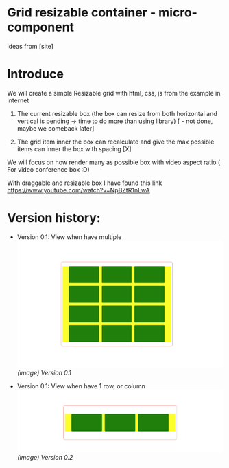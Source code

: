 # Grid resizable container - micro-component

ideas from [site]

# Introduce

We will create a simple Resizable grid with html, css, js from the example in internet

1. The current resizable box (the box can resize from both horizontal and vertical is pending -> time to do more than using library) [ - not done, maybe we comeback later]

2. The grid item inner the box can recalculate and give the max possible items can inner the box with spacing [X]

We will focus on how render many as possible box with video aspect ratio ( For video conference box :D)

With draggable and resizable box I have found this link https://www.youtube.com/watch?v=NpBZtR1nLwA

# Version history:

- Version 0.1: View when have multiple
  ![Version 0.1](./demo/version_0.1.png "Version 0.1 demo")
  _(image) Version 0.1_

- Version 0.1: View when have 1 row, or column
  ![Version 0.1](./demo/version_0.2.png "Version 0.2 demo")
  _(image) Version 0.2_
